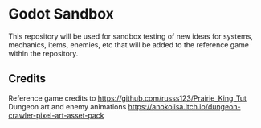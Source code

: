 # Godot Sandbox

This repository will be used for sandbox testing of new ideas for systems, mechanics, items, enemies, etc that will be added to the reference game within the repository.

## Credits

Reference game credits to <https://github.com/russs123/Prairie_King_Tut>
Dungeon art and enemy animations <https://anokolisa.itch.io/dungeon-crawler-pixel-art-asset-pack>
